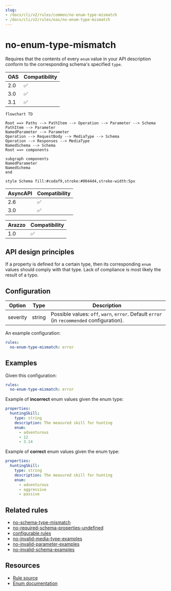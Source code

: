 ```yaml
---
slug: 
- /docs/cli/v2/rules/common/no-enum-type-mismatch
- /docs/cli/v2/rules/oas/no-enum-type-mismatch
---
```


# no-enum-type-mismatch

Requires that the contents of every `enum` value in your API description conform to the corresponding schema's specified `type`.

| OAS | Compatibility |
| --- | ------------- |
| 2.0 | ✅            |
| 3.0 | ✅            |
| 3.1 | ✅            |

```mermaid
flowchart TD

Root ==> Paths --> PathItem --> Operation --> Parameter --> Schema
PathItem --> Parameter
NamedParameter --> Parameter
Operation --> RequestBody --> MediaType --> Schema
Operation --> Responses --> MediaType
NamedSchema --> Schema
Root ==> components

subgraph components
NamedParameter
NamedSchema
end

style Schema fill:#codaf9,stroke:#0044d4,stroke-width:5px
```

| AsyncAPI | Compatibility |
| -------- | ------------- |
| 2.6      | ✅            |
| 3.0      | ✅            |

| Arazzo | Compatibility |
| ------ | ------------- |
| 1.0    | ✅            |

## API design principles

If a property is defined for a certain type, then its corresponding `enum` values should comply with that type.
Lack of compliance is most likely the result of a typo.

## Configuration

| Option   | Type   | Description                                                                                |
| -------- | ------ | ------------------------------------------------------------------------------------------ |
| severity | string | Possible values: `off`, `warn`, `error`. Default `error` (in `recommended` configuration). |

An example configuration:

```yaml
rules:
  no-enum-type-mismatch: error
```

## Examples

Given this configuration:

```yaml
rules:
  no-enum-type-mismatch: error
```

Example of **incorrect** enum values given the enum type:

```yaml Bad example
properties:
  huntingSkill:
    type: string
    description: The measured skill for hunting
    enum:
      - adventurous
      - 12
      - 3.14
```

Example of **correct** enum values given the enum type:

```yaml Good example
properties:
  huntingSkill:
    type: string
    description: The measured skill for hunting
    enum:
      - adventurous
      - aggressive
      - passive
```

## Related rules

- [no-schema-type-mismatch](./no-schema-type-mismatch.md)
- [no-required-schema-properties-undefined](./no-required-schema-properties-undefined.md)
- [configurable rules](../configurable-rules.md)
- [no-invalid-media-type-examples](../oas/no-invalid-media-type-examples.md)
- [no-invalid-parameter-examples](../oas/no-invalid-parameter-examples.md)
- [no-invalid-schema-examples](../oas/no-invalid-schema-examples.md)

## Resources

- [Rule source](https://github.com/Redocly/redocly-cli/blob/main/packages/core/src/rules/common/no-enum-type-mismatch.ts)
- [Enum documentation](https://redocly.com/docs/openapi-visual-reference/schemas/#enum)

